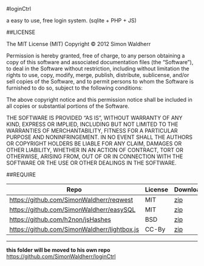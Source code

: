 #loginCtrl

a easy to use, free login system. (sqlite + PHP + JS)

##LICENSE

The MIT License (MIT)
Copyright © 2012 Simon Waldherr

Permission is hereby granted, free of charge, to any person obtaining a copy of this software and associated documentation files (the “Software”), to deal in the Software without restriction, including without limitation the rights to use, copy, modify, merge, publish, distribute, sublicense, and/or sell copies of the Software, and to permit persons to whom the Software is furnished to do so, subject to the following conditions:

The above copyright notice and this permission notice shall be included in all copies or substantial portions of the Software.

THE SOFTWARE IS PROVIDED “AS IS”, WITHOUT WARRANTY OF ANY KIND, EXPRESS OR IMPLIED, INCLUDING BUT NOT LIMITED TO THE WARRANTIES OF MERCHANTABILITY, FITNESS FOR A PARTICULAR PURPOSE AND NONINFRINGEMENT. IN NO EVENT SHALL THE AUTHORS OR COPYRIGHT HOLDERS BE LIABLE FOR ANY CLAIM, DAMAGES OR OTHER LIABILITY, WHETHER IN AN ACTION OF CONTRACT, TORT OR OTHERWISE, ARISING FROM, OUT OF OR IN CONNECTION WITH THE SOFTWARE OR THE USE OR OTHER DEALINGS IN THE SOFTWARE.

##REQUIRE

Repo                                             | License | Download
-------------------------------------------------|---------|----------
<https://github.com/SimonWaldherr/reqwest>       | MIT     | [zip](https://github.com/SimonWaldherr/reqwest/zipball/master)
<https://github.com/SimonWaldherr/easySQL>       | MIT     | [zip](https://github.com/SimonWaldherr/easySQL/zipball/master)
<https://github.com/h2non/jsHashes>              | BSD     | [zip](https://github.com/h2non/jsHashes/zipball/master)
<https://github.com/SimonWaldherr/lightbox.js>   | CC-By   | [zip](https://github.com/SimonWaldherr/lightbox.js/zipball/master)

---

**this folder will be moved to his own repo**  
<https://github.com/SimonWaldherr/loginCtrl>  
